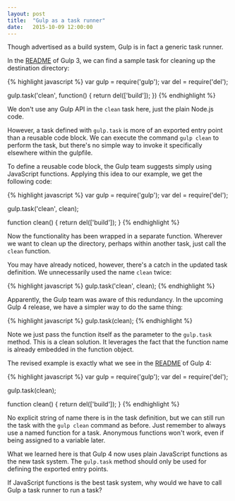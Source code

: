 ```yaml
---
layout: post
title:  "Gulp as a task runner"
date:   2015-10-09 12:00:00
---
```


Though advertised as a build system, Gulp is in fact a generic task runner.

In the [README](https://github.com/gulpjs/gulp/blob/47623606afb698f66a4085ad6f73bc7270ad1654/README.md) of Gulp 3, we can find a sample task for cleaning up the destination directory:

{% highlight javascript %}
var gulp = require('gulp');
var del = require('del');

gulp.task('clean', function() {
  return del(['build']);
})
{% endhighlight %}

We don't use any Gulp API in the `clean` task here, just the plain Node.js code.

However, a task defined with `gulp.task` is more of an exported entry point than a reusable code block. We can execute the command `gulp clean` to perform the task, but there's no simple way to invoke it specifically elsewhere within the gulpfile.

To define a reusable code block, the Gulp team suggests simply using JavaScript functions. Applying this idea to our example, we get the following code:

{% highlight javascript %}
var gulp = require('gulp');
var del = require('del');

gulp.task('clean', clean);

function clean() {
  return del(['build']);
}
{% endhighlight %}

Now the functionality has been wrapped in a separate function. Wherever we want to clean up the directory, perhaps within another task, just call the `clean` function.

You may have already noticed, however, there's a catch in the updated task definition. We unnecessarily used the name `clean` twice:

{% highlight javascript %}
gulp.task('clean', clean);
{% endhighlight %}

Apparently, the Gulp team was aware of this redundancy. In the upcoming Gulp 4 release, we have a simpler way to do the same thing:

{% highlight javascript %}
gulp.task(clean);
{% endhighlight %}

Note we just pass the function itself as the parameter to the `gulp.task` method. This is a clean solution. It leverages the fact that the function name is already embedded in the function object.

The revised example is exactly what we see in the [README](https://github.com/gulpjs/gulp/blob/13e25e2ab8839cd006b40ea2ed9e6fdf18fff901/README.md) of Gulp 4:

{% highlight javascript %}
var gulp = require('gulp');
var del = require('del');

gulp.task(clean);

function clean() {
  return del(['build']);
}
{% endhighlight %}

No explicit string of name there is in the task definition, but we can still run the task with the `gulp clean` command as before. Just remember to always use a named function for a task. Anonymous functions won't work, even if being assigned to a variable later.

What we learned here is that Gulp 4 now uses plain JavaScript functions as the new task system. The `gulp.task` method should only be used for defining the exported entry points.

If JavaScript functions is the best task system, why would we have to call Gulp a task runner to run a task?
